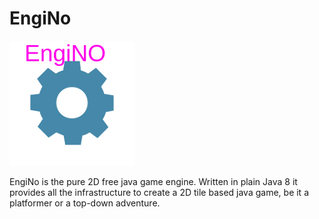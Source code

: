# EngiNo

![alt text](https://raw.githubusercontent.com/spock254254/engiNo/master/res/iconEngiNo.png)

 EngiNo is the pure 2D free java game engine.  Written in plain Java 8 it provides all the infrastructure to create a 2D tile based java game, be it a platformer or a top-down adventure.
